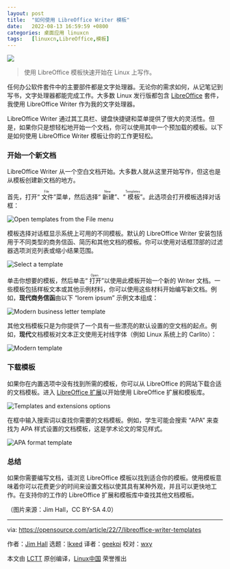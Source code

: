 ```yaml
---
layout: post
title:	"如何使用 LibreOffice Writer 模板"
date:	2022-08-13 16:59:59 +0800 
categories:	桌面应用 linuxcn 
tags:	[linuxcn,LibreOffice,模板]
---
```



![](/Asserts/Images//attachment/album/202208/13/165957bxrcv4lnxttdtc5c.jpg)



> 
> 使用 LibreOffice 模板快速开始在 Linux 上写作。
> 
> 
> 


任何办公软件套件中的主要部件都是文字处理器。无论你的需求如何，从记笔记到写书，文字处理器都能完成工作。大多数 Linux 发行版都包含 [LibreOffice](https://www.libreoffice.org/) 套件，我使用 LibreOffice Writer 作为我的文字处理器。


LibreOffice Writer 通过其工具栏、键盘快捷键和菜单提供了很大的灵活性。但是，如果你只是想轻松地开始一个文档，你可以使用其中一个预加载的模板。以下是如何使用 LibreOffice Writer 模板让你的工作更轻松。


### 开始一个新文档


LibreOffice Writer 从一个空白文档开始。大多数人就从这里开始写作，但这也是从模板创建新文档的地方。


首先，打开“<ruby> 文件 <rt>  File </rt></ruby>”菜单，然后选择“<ruby> 新建 <rt>  New </rt></ruby>”、“<ruby> 模板 <rt>  Templetes </rt></ruby>”。此选项会打开模板选择对话框：


![Open templates from the File menu](/Asserts/Images//attachment/album/202208/13/165959g8yqfq5htyp4wy0c.png)


模板选择对话框显示系统上可用的不同模板。默认的 LibreOffice Writer 安装包括用于不同类型的商务信函、简历和其他文档的模板。你可以使用对话框顶部的过滤器选项浏览列表或缩小结果范围。


![Select a template](/Asserts/Images//attachment/album/202208/13/165959fn8nvg8vzrb88e85.png)


单击你想要的模板，然后单击“<ruby> 打开 <rt>  Open </rt></ruby>”以使用此模板开始一个新的 Writer 文档。一些模板包括样板文本或其他示例材料，你可以使用这些材料开始编写新文档。例如，**现代商务信函**由以下 “lorem ipsum” 示例文本组成：


![Modern business letter template](/Asserts/Images//attachment/album/202208/13/170000d0yf0b00v4344v00.png)


其他文档模板只是为你提供了一个具有一些漂亮的默认设置的空文档的起点。例如，**现代**文档模板对文本正文使用无衬线字体（例如 Linux 系统上的 Carlito）：


![Modern template](/Asserts/Images//attachment/album/202208/13/170000hr4mljf59z5fmkc5.png)


### 下载模板


如果你在内置选项中没有找到所需的模板，你可以从 LibreOffice 的网站下载合适的文档模板。进入 [LibreOffice 扩展](https://templates.libreoffice.org/)以开始使用 LibreOffice 扩展和模板库。


![Templates and extensions options](/Asserts/Images//attachment/album/202208/13/170000wbbjv7bn5wmyjb6l.png)


在框中输入搜索词以查找你需要的文档模板。例如，学生可能会搜索 “APA” 来查找为 APA 样式设置的文档模板，这是学术论文的常见样式。


![APA format template](/Asserts/Images//attachment/album/202208/13/170000m4eik2vk8ke1ken9.png)


### 总结


如果你需要编写文档，请浏览 LibreOffice 模板以找到适合你的模板。使用模板意味着你可以花费更少的时间来设置文档以使其具有某种外观，并且可以更快地工作。在支持你的工作的 LibreOffice 扩展和模板库中查找其他文档模板。


（图片来源：Jim Hall，CC BY-SA 4.0）




---


via: <https://opensource.com/article/22/7/libreoffice-writer-templates>


作者：[Jim Hall](https://opensource.com/users/jim-hall) 选题：[lkxed](https://github.com/lkxed) 译者：[geekpi](https://github.com/geekpi) 校对：[wxy](https://github.com/wxy)


本文由 [LCTT](https://github.com/LCTT/TranslateProject) 原创编译，[Linux中国](https://linux.cn/) 荣誉推出

